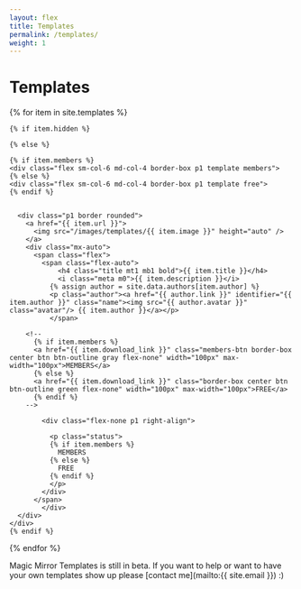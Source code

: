 ```yaml
---
layout: flex
title: Templates
permalink: /templates/
weight: 1
---
```


# Templates

<div class="flex flex-wrap p1 templates">

  {% for item in site.templates %}

    {% if item.hidden %}

    {% else %}

    {% if item.members %}
    <div class="flex sm-col-6 md-col-4 border-box p1 template members">
    {% else %}
    <div class="flex sm-col-6 md-col-4 border-box p1 template free">
    {% endif %}


      <div class="p1 border rounded">
        <a href="{{ item.url }}">
          <img src="/images/templates/{{ item.image }}" height="auto" />
        </a>
        <div class="mx-auto">
          <span class="flex">
  	        <span class="flex-auto">
  		        <h4 class="title mt1 mb1 bold">{{ item.title }}</h4>
  		        <i class="meta m0">{{ item.description }}</i>
              {% assign author = site.data.authors[item.author] %}
              <p class="author"><a href="{{ author.link }}" identifier="{{ item.author }}" class="name"><img src="{{ author.avatar }}" class="avatar"/> {{ item.author }}</a></p>
  		      </span>

        <!--
          {% if item.members %}
          <a href="{{ item.download_link }}" class="members-btn border-box center btn btn-outline gray flex-none" width="100px" max-width="100px">MEMBERS</a>
          {% else %}
          <a href="{{ item.download_link }}" class="border-box center btn btn-outline green flex-none" width="100px" max-width="100px">FREE</a>
          {% endif %}
        -->

            <div class="flex-none p1 right-align">

              <p class="status">
              {% if item.members %}
                MEMBERS
              {% else %}
                FREE
              {% endif %}
              </p>
            </div>
          </span>
    		</div>
      </div>
    </div>
    {% endif %}
  {% endfor %}


</div>
<div class="center wrapper mt4" markdown="1">

Magic Mirror Templates is still in beta. If you want to help or want to have your own templates show up please [contact me](mailto:{{ site.email }}) :)

</div>